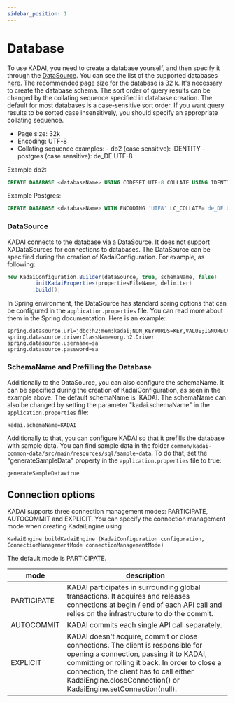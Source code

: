 ```yaml
---
sidebar_position: 1
---
```


# Database

To use KADAI, you need to create a database yourself, and then specify it through the [DataSource](#datasource). You can see the list of the supported databases [here](../getting-started/supportedEnvironments.md). 
The recommended page size for the database is 32 k. It's necessary to create the database schema. The sort order of query results can be changed by the collating sequence specified in database creation. The default for most databases is a case-sensitive sort order.  If you want query results to be sorted case insensitively, you should specify an appropriate collating sequence.

- Page size: 32k
- Encoding: UTF-8
- Collating sequence examples: 
        - db2 (case sensitive): IDENTITY
        - postgres (case sensitive): de_DE.UTF-8

Example db2:
```sql
CREATE DATABASE <databaseName> USING CODESET UTF-8 COLLATE USING IDENTITY PAGESIZE 32 K 
```

Example Postgres:
```sql
CREATE DATABASE <databaseName> WITH ENCODING 'UTF8' LC_COLLATE='de_DE.UTF-8';
```

### DataSource

KADAI connects to the database via a DataSource. It does not support XADataSources for connections to databases. The DataSource can be specified during the creation of KadaiConfiguration. For example, as following:
```Java
new KadaiConfiguration.Builder(dataSource, true, schemaName, false)
        .initKadaiProperties(propertiesFileName, delimiter)
        .build();
``` 
In Spring environment, the DataSource has standard spring options that can be configured in the ```application.properties``` file. You can read more about them in the Spring documentation. Here is an example: 
```properties
spring.datasource.url=jdbc:h2:mem:kadai;NON_KEYWORDS=KEY,VALUE;IGNORECASE=TRUE;LOCK_MODE=0;
spring.datasource.driverClassName=org.h2.Driver
spring.datasource.username=sa
spring.datasource.password=sa
```
###  SchemaName and Prefilling the Database

Additionally to the DataSource, you can also configure the schemaName.
It can be specified during the creation of KadaiConfiguration, as seen in the example above.
The default schemaName is `KADAI.
The schemaName can also be changed by setting the parameter "kadai.schemaName"
in the ```application.properties``` file:

```
kadai.schemaName=KADAI
```
Additionally to that, you can configure KADAI so that it prefills the database with sample data.
You can find sample data in the folder ```common/kadai-common-data/src/main/resources/sql/sample-data```.
To do that, set the "generateSampleData" property in the ```application.properties``` file to true:
```
generateSampleData=true
```

## Connection options

KADAI supports three connection management modes: PARTICIPATE, AUTOCOMMIT and EXPLICIT. You can specify the connection management mode when creating KadaiEngine using 

```
KadaiEngine buildKadaiEngine (KadaiConfiguration configuration, ConnectionManagementMode connectionManagementMode)
```

The default mode is PARTICIPATE.

| mode        | description                                                                                                                                                                                                                                                                                    |
|-------------|------------------------------------------------------------------------------------------------------------------------------------------------------------------------------------------------------------------------------------------------------------------------------------------------|
| PARTICIPATE | KADAI  participates in surrounding global transactions. It acquires and  releases connections at begin / end of each API call and relies on the infrastructure to do the commit.                                                                                                               |
| AUTOCOMMIT  | KADAI commits each single API call separately.                                                                                                                                                                                                                                                 |
| EXPLICIT    | KADAI  doesn't acquire, commit or close connections. The client is responsible  for opening a connection, passing it to KADAI, committing or  rolling it back. In order to close a connection, the client has to call either KadaiEngine.closeConnection() or KadaiEngine.setConnection(null). |
